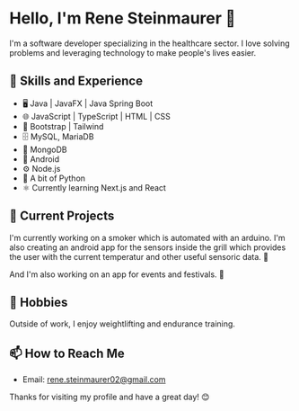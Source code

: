 # Hello, I'm Rene Steinmaurer 👋

I'm a software developer specializing in the healthcare sector. I love solving problems and leveraging technology to make people's lives easier.

## 🔭 Skills and Experience
- 🖥️ Java | JavaFX | Java Spring Boot
- 🌐 JavaScript | TypeScript | HTML | CSS
- 👀 Bootstrap | Tailwind
- 🗄️ MySQL, MariaDB
- 🍃 MongoDB
- 📱 Android
- ⚙️ Node.js
- 🐍 A bit of Python
- ⚛️ Currently learning Next.js and React

## 🌱 Current Projects
I'm currently working on a smoker which is automated with an arduino. I'm also creating an android app for the sensors inside the grill which provides the user with the current temperatur and other useful sensoric data. 🍗

And I'm also working on an app for events and festivals. 🎉

## 💪 Hobbies
Outside of work, I enjoy weightlifting and endurance training. 

## 📫 How to Reach Me
- Email: [rene.steinmaurer02@gmail.com](mailto:rene.steinmaurer02@gmail.com)

Thanks for visiting my profile and have a great day! 😊




